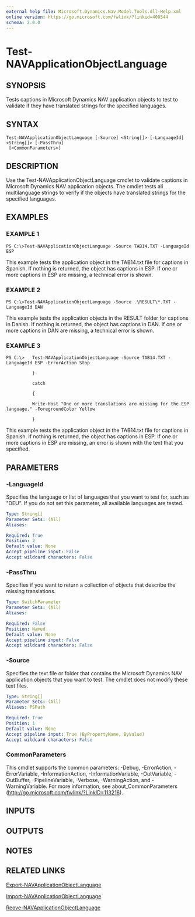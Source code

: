 ```yaml
---
external help file: Microsoft.Dynamics.Nav.Model.Tools.dll-Help.xml
online version: https://go.microsoft.com/fwlink/?linkid=400544
schema: 2.0.0
---
```


# Test-NAVApplicationObjectLanguage

## SYNOPSIS
Tests captions in Microsoft Dynamics NAV application objects to test to validate if they have translated strings for the specified languages.

## SYNTAX

```
Test-NAVApplicationObjectLanguage [-Source] <String[]> [-LanguageId] <String[]> [-PassThru]
 [<CommonParameters>]
```

## DESCRIPTION
Use the Test-NAVApplicationObjectLanguage cmdlet to validate captions in Microsoft Dynamics NAV application objects.
The cmdlet tests all multilanguage strings to verify if the objects have translated strings for the specified languages.

## EXAMPLES

### EXAMPLE 1
```
PS C:\>Test-NAVApplicationObjectLanguage -Source TAB14.TXT -LanguageId ESP
```

This example tests the application object in the TAB14.txt file for captions in Spanish.
If nothing is returned, the object has captions in ESP.
If one or more captions in ESP are missing, a technical error is shown.

### EXAMPLE 2
```
PS C:\>Test-NAVApplicationObjectLanguage -Source .\RESULT\*.TXT -LanguageId DAN
```

This example tests the application objects in the RESULT folder for captions in Danish.
If nothing is returned, the object has captions in DAN.
If one or more captions in DAN are missing, a technical error is shown.

### EXAMPLE 3
```
PS C:\>   Test-NAVApplicationObjectLanguage -Source TAB14.TXT -LanguageId ESP -ErrorAction Stop

          }

          catch

          {

          Write-Host "One or more translations are missing for the ESP language." -ForegroundColor Yellow

          }
```

This example tests the application object in the TAB14.txt file for captions in Spanish.
If nothing is returned, the object has captions in ESP.
If one or more captions in ESP are missing, an error is shown with the text that you specified.

## PARAMETERS

### -LanguageId
Specifies the language or list of languages that you want to test for, such as "DEU".
If you do not set this parameter, all available languages are tested.

```yaml
Type: String[]
Parameter Sets: (All)
Aliases: 

Required: True
Position: 2
Default value: None
Accept pipeline input: False
Accept wildcard characters: False
```

### -PassThru
Specifies if you want to return a collection of objects that describe the missing translations.

```yaml
Type: SwitchParameter
Parameter Sets: (All)
Aliases: 

Required: False
Position: Named
Default value: None
Accept pipeline input: False
Accept wildcard characters: False
```

### -Source
Specifies the text file or folder that contains the Microsoft Dynamics NAV application objects that you want to test.
The cmdlet does not modify these text files.

```yaml
Type: String[]
Parameter Sets: (All)
Aliases: PSPath

Required: True
Position: 1
Default value: None
Accept pipeline input: True (ByPropertyName, ByValue)
Accept wildcard characters: False
```

### CommonParameters
This cmdlet supports the common parameters: -Debug, -ErrorAction, -ErrorVariable, -InformationAction, -InformationVariable, -OutVariable, -OutBuffer, -PipelineVariable, -Verbose, -WarningAction, and -WarningVariable. For more information, see about_CommonParameters (http://go.microsoft.com/fwlink/?LinkID=113216).

## INPUTS

## OUTPUTS

## NOTES

## RELATED LINKS

[Export-NAVApplicationObjectLanguage](Export-NAVApplicationObjectLanguage.md)

[Import-NAVApplicationObjectLanguage](Import-NAVApplicationObjectLanguage.md)

[Reove-NAVApplicationObjectLanguage](Remove-NAVApplicationObjectLanguage.md)
